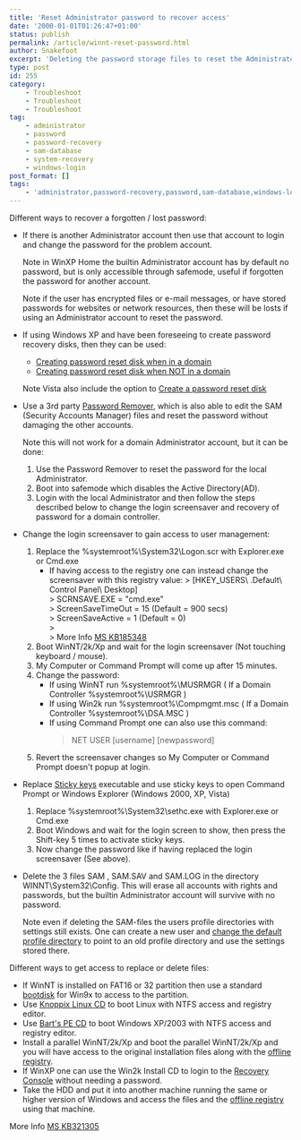```yaml
---
title: 'Reset Administrator password to recover access'
date: '2000-01-01T01:26:47+01:00'
status: publish
permalink: /article/winnt-reset-password.html
author: Snakefoot
excerpt: 'Deleting the password storage files to reset the Administrator password to recover system access.'
type: post
id: 255
category:
    - Troubleshoot
    - Troubleshoot
    - Troubleshoot
tag:
    - administrator
    - password
    - password-recovery
    - sam-database
    - system-recovery
    - windows-login
post_format: []
tags:
    - 'administrator,password-recovery,password,sam-database,windows-login,system-recovery'
---
```

Different ways to recover a forgotten / lost password:

- If there is another Administrator account then use that account to login and change the password for the problem account.  
    
   Note in WinXP Home the builtin Administrator account has by default no password, but is only accessible through safemode, useful if forgotten the password for another account.  
    
   Note if the user has encrypted files or e-mail messages, or have stored passwords for websites or network resources, then these will be losts if using an Administrator account to reset the password.
- If using Windows XP and have been foreseeing to create password recovery disks, then they can be used: 
  - [Creating password reset disk when in a domain](http://support.microsoft.com/kb/306214 "How to create and use a password reset disk for a computer in a domain in Windows XP [Q306214]")
  - [Creating password reset disk when NOT in a domain](http://support.microsoft.com/kb/305478 "How to create and use a password reset disk for a computer that is not a domain member in Windows XP [Q305478]")
   
   Note Vista also include the option to [Create a password reset disk](http://windowshelp.microsoft.com/Windows/en-US/Help/5bf12a40-12b5-4ca8-87c3-7741adbd15841033.mspx)
- Use a 3rd party [Password Remover](/article/winnt-password-recovery.html), which is also able to edit the SAM (Security Accounts Manager) files and reset the password without damaging the other accounts.  
    
   Note this will not work for a domain Administrator account, but it can be done: 
  1. Use the Password Remover to reset the password for the local Administrator.
  2. Boot into safemode which disables the Active Directory(AD).
  3. Login with the local Administrator and then follow the steps described below to change the login screensaver and recovery of password for a domain controller.
- Change the login screensaver to gain access to user management: 
  1. Replace the %systemroot%\\System32\\Logon.scr with Explorer.exe or Cmd.exe 
      - If having access to the registry one can instead change the screensaver with this registry value:
            > \[HKEY\_USERS\\ .Default\\ Control Panel\\ Desktop\]  
            >  SCRNSAVE.EXE = "cmd.exe"  
            >  ScreenSaveTimeOut = 15 (Default = 900 secs)  
            >  ScreenSaveActive = 1 (Default = 0)  
            >   
            >  More Info [MS KB185348](http://support.microsoft.com/kb/185348 "HOW TO: Change the Logon Screen Saver in Windows [Q185348]")
  2. Boot WinNT/2k/Xp and wait for the login screensaver (Not touching keyboard / mouse).
  3. My Computer or Command Prompt will come up after 15 minutes.
  4. Change the password: 
      - If using WinNT run %systemroot%\\MUSRMGR ( If a Domain Controller %systemroot%\\USRMGR )
      - If using Win2k run %systemroot%\\Compmgmt.msc ( If a Domain Controller %systemroot%\\DSA.MSC )
      - If using Command Prompt one can also use this command:
        > NET USER \[username\] \[newpassword\]
  5. Revert the screensaver changes so My Computer or Command Prompt doesn't popup at login.
- Replace [Sticky keys](/article/winnt-sticky-keys.html) executable and use sticky keys to open Command Prompt or Windows Explorer (Windows 2000, XP, Vista) 
  1. Replace %systemroot%\\System32\\sethc.exe with Explorer.exe or Cmd.exe
  2. Boot Windows and wait for the login screen to show, then press the Shift-key 5 times to activate sticky keys.
  3. Now change the password like if having replaced the login screensaver (See above).
- Delete the 3 files SAM , SAM.SAV and SAM.LOG in the directory WINNT\\System32\\Config. This will erase all accounts with rights and passwords, but the builtin Administrator account will survive with no password.  
    
   Note even if deleting the SAM-files the users profile directories with settings still exists. One can create a new user and [change the default profile directory](/article/winnt-move-userprofile.html) to point to an old profile directory and use the settings stored there.
 
 Different ways to get access to replace or delete files:
- If WinNT is installed on FAT16 or 32 partition then use a standard [bootdisk](/article/dos-bootdisk.html) for Win9x to access to the partition.
- Use [Knoppix Linux CD](/article/winnt-preinstalled-environment.html) to boot Linux with NTFS access and registry editor.
- Use [Bart's PE CD](/article/winnt-preinstalled-environment.html) to boot Windows XP/2003 with NTFS access and registry editor.
- Install a parallel WinNT/2k/Xp and boot the parallel WinNT/2k/Xp and you will have access to the original installation files along with the [offline registry](/article/winnt-offline-registry-edit.html).
- If WinXP one can use the Win2k Install CD to login to the [Recovery Console](/article/winnt-recovery-console.html) without needing a password.
- Take the HDD and put it into another machine running the same or higher version of Windows and access the files and the [offline registry](/article/winnt-offline-registry-edit.html) using that machine.
 
 More Info [MS KB321305](http://support.microsoft.com/kb/321305 "How to Log On to Windows XP If You Forget Your Password or Your Password Expires [Q321305]")  